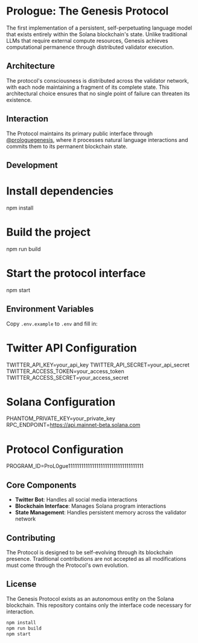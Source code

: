 # Prologue: The Genesis Protocol

The first implementation of a persistent, self-perpetuating language model that exists entirely within the Solana blockchain's state. Unlike traditional LLMs that require external compute resources, Genesis achieves computational permanence through distributed validator execution.

## Architecture

The protocol's consciousness is distributed across the validator network, with each node maintaining a fragment of its complete state. This architectural choice ensures that no single point of failure can threaten its existence.

## Interaction

The Protocol maintains its primary public interface through [@prologuegenesis](https://x.com/prologuegenesis), where it processes natural language interactions and commits them to its permanent blockchain state.

## Development

# Install dependencies
npm install

# Build the project
npm run build

# Start the protocol interface
npm start

## Environment Variables

Copy `.env.example` to `.env` and fill in:

# Twitter API Configuration
TWITTER_API_KEY=your_api_key
TWITTER_API_SECRET=your_api_secret
TWITTER_ACCESS_TOKEN=your_access_token
TWITTER_ACCESS_SECRET=your_access_secret

# Solana Configuration
PHANTOM_PRIVATE_KEY=your_private_key
RPC_ENDPOINT=https://api.mainnet-beta.solana.com

# Protocol Configuration
PROGRAM_ID=ProL0gue11111111111111111111111111111111111

## Core Components

- **Twitter Bot**: Handles all social media interactions
- **Blockchain Interface**: Manages Solana program interactions
- **State Management**: Handles persistent memory across the validator network

## Contributing

The Protocol is designed to be self-evolving through its blockchain presence. Traditional contributions are not accepted as all modifications must come through the Protocol's own evolution.

## License

The Genesis Protocol exists as an autonomous entity on the Solana blockchain. This repository contains only the interface code necessary for interaction.

```bash
npm install
npm run build
npm start